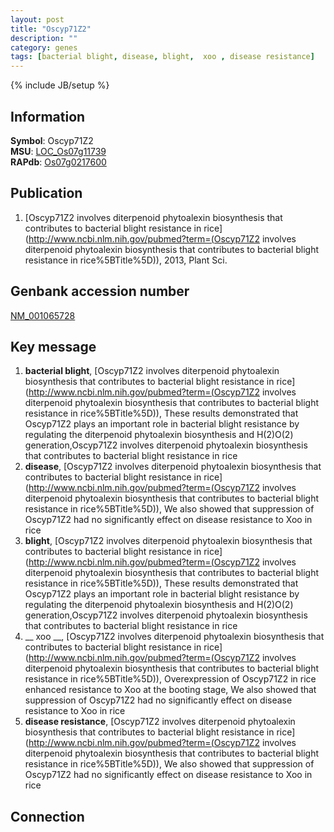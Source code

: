 ```yaml
---
layout: post
title: "Oscyp71Z2"
description: ""
category: genes
tags: [bacterial blight, disease, blight,  xoo , disease resistance]
---
```

{% include JB/setup %}

## Information
__Symbol__: Oscyp71Z2  
__MSU__: [LOC_Os07g11739](http://rice.plantbiology.msu.edu/cgi-bin/ORF_infopage.cgi?orf=LOC_Os07g11739)  
__RAPdb__: [Os07g0217600](http://rapdb.dna.affrc.go.jp/viewer/gbrowse_details/irgsp1?name=Os07g0217600)  

## Publication
1. [Oscyp71Z2 involves diterpenoid phytoalexin biosynthesis that contributes to bacterial blight resistance in rice](http://www.ncbi.nlm.nih.gov/pubmed?term=(Oscyp71Z2 involves diterpenoid phytoalexin biosynthesis that contributes to bacterial blight resistance in rice%5BTitle%5D)), 2013, Plant Sci.

## Genbank accession number
[NM_001065728](http://www.ncbi.nlm.nih.gov/nuccore/NM_001065728)

## Key message
1. __bacterial blight__, [Oscyp71Z2 involves diterpenoid phytoalexin biosynthesis that contributes to bacterial blight resistance in rice](http://www.ncbi.nlm.nih.gov/pubmed?term=(Oscyp71Z2 involves diterpenoid phytoalexin biosynthesis that contributes to bacterial blight resistance in rice%5BTitle%5D)),  These results demonstrated that Oscyp71Z2 plays an important role in bacterial blight resistance by regulating the diterpenoid phytoalexin biosynthesis and H(2)O(2) generation,Oscyp71Z2 involves diterpenoid phytoalexin biosynthesis that contributes to bacterial blight resistance in rice
2. __disease__, [Oscyp71Z2 involves diterpenoid phytoalexin biosynthesis that contributes to bacterial blight resistance in rice](http://www.ncbi.nlm.nih.gov/pubmed?term=(Oscyp71Z2 involves diterpenoid phytoalexin biosynthesis that contributes to bacterial blight resistance in rice%5BTitle%5D)),  We also showed that suppression of Oscyp71Z2 had no significantly effect on disease resistance to Xoo in rice
3. __blight__, [Oscyp71Z2 involves diterpenoid phytoalexin biosynthesis that contributes to bacterial blight resistance in rice](http://www.ncbi.nlm.nih.gov/pubmed?term=(Oscyp71Z2 involves diterpenoid phytoalexin biosynthesis that contributes to bacterial blight resistance in rice%5BTitle%5D)),  These results demonstrated that Oscyp71Z2 plays an important role in bacterial blight resistance by regulating the diterpenoid phytoalexin biosynthesis and H(2)O(2) generation,Oscyp71Z2 involves diterpenoid phytoalexin biosynthesis that contributes to bacterial blight resistance in rice
4. __ xoo __, [Oscyp71Z2 involves diterpenoid phytoalexin biosynthesis that contributes to bacterial blight resistance in rice](http://www.ncbi.nlm.nih.gov/pubmed?term=(Oscyp71Z2 involves diterpenoid phytoalexin biosynthesis that contributes to bacterial blight resistance in rice%5BTitle%5D)),  Overexpression of Oscyp71Z2 in rice enhanced resistance to Xoo at the booting stage, We also showed that suppression of Oscyp71Z2 had no significantly effect on disease resistance to Xoo in rice
5. __disease resistance__, [Oscyp71Z2 involves diterpenoid phytoalexin biosynthesis that contributes to bacterial blight resistance in rice](http://www.ncbi.nlm.nih.gov/pubmed?term=(Oscyp71Z2 involves diterpenoid phytoalexin biosynthesis that contributes to bacterial blight resistance in rice%5BTitle%5D)),  We also showed that suppression of Oscyp71Z2 had no significantly effect on disease resistance to Xoo in rice

## Connection


